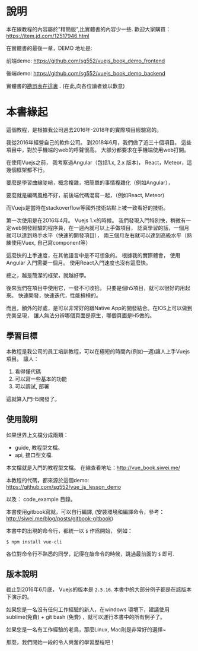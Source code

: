 # 說明

本在線教程的內容屬於"精簡版",比實體書的內容少一些. 歡迎大家購買：https://item.jd.com/12517946.html

在實體書的最後一章，DEMO 地址是:

前端demo:  https://github.com/sg552/vuejs_book_demo_frontend

後端demo:  https://github.com/sg552/vuejs_book_demo_backend

實體書的[勘誤表在這裏](errors_in_book.md) .   (在此,向各位讀者致以歉意)


# 本書緣起

這個教程，是根據我公司過去2016年-2018年的實際項目經驗寫的。

我從2016年經營自己的軟件公司。 到2018年6月，我們做了近三十個項目。 這些項目中，對於手機端的web的呼聲很高。
大部分都要求在手機端使用web打開。

在使用Vuejs之前， 我考察過Angular（包括1.x, 2.x 版本)， React，Meteor，這幾個框架都不行。

要麼是學習曲線陡峭，概念複雜，把簡單的事情複雜化（例如Angular），

要麼就是編碼風格不好，前後端代碼混寫一起，（例如React, Meteor)


而Vuejs是當時在stackoverflow等國外技術站點上被一致看好的技術。

第一次使用是在2016年4月。 Vuejs 1.x的時候。 我們發現入門特別快，稍微有一定web開發經驗的程序員，在一週內就可以上手做項目，
認真學習的話，一個月就可以達到熟手水平（快速的開發項目）， 兩三個月左右就可以達到高級水平（熟練使用Vuex, 自己寫component等）

這麼快的上手速度，在其他語言中是不可想象的。 根據我的實際體會， 使用Angular 入門需要一個月。 使用React入門速度也沒有這麼快。

總之，越是簡潔的框架，就越好學。

後來我們在項目中使用它，一發不可收拾。 只要是個h5項目，就可以很好的用起來。 快速開發，快速迭代，性能槓槓的。

而且，額外的好處，是可以非常好的跟Native App的開發結合。在IOS上可以做到完美呈現， 讓人無法分辨哪個頁面是原生，哪個頁面是H5做的。

## 學習目標

本教程是我公司的員工培訓教程，可以在極短的時間內(例如一週)讓人上手Vuejs項目。 讓人：

1. 看得懂代碼
2. 可以寫一些基本的功能
3. 可以調試, 部署

這就算入門H5開發了。

## 使用說明

如果世界上文檔分成兩類：

- guide, 教程型文檔。
- api, 接口型文檔.

本文檔就是入門的教程型文檔。 在線查看地址：http://vue_book.siwei.me/

本教程的代碼，都來源於這個demo:  https://github.com/sg552/vue_js_lesson_demo

以及： code_example 目錄。

本書使用gitbook寫就，可以自行編譯, (安裝環境和編譯命令，參考：http://siwei.me/blog/posts/gitbook-gitbook)

本書中的出現的命令行，都統一以 `$` 作爲開始， 例如：

```
$ npm install vue-cli
```

各位對命令行不熟悉的同學，記得在敲命令的時候，跳過最前面的 `$` 即可.

## 版本說明

截止到2016年6月底， Vuejs的版本是 `2.5.16`. 本書中的大部分例子都是在該版本下演示的。

如果您是一名沒有任何工作經驗的新人，在windows 環境下，建議使用 sublime(免費) + git bash (免費) ，就可以運行本書中的所有例子了。

如果您是一名有工作經驗的老鳥，那麼Linux, Mac則是非常好的選擇~

那麼，我們開始一段的令人興奮的學習歷程吧！
